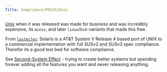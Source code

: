 ```yaml
---
Title: Compliance/POSIX/Unix
---
```


[Unix](https://en.wikipedia.org/wiki/Unix) when it was released was made for business and was incredibly expensive, its `minix`, and later `linux`/`bsd`-variants that made this free.

From [`lastmiles`](https://twitch.tv/lastmiles): Solaris is a AT&T System V Release 4 based port of UNIX to a commercial implementation with full SUSv2 and SUSv3 spec compliance. Therefor its a good test bed for software compliance.

See [Second-System Effect](https://en.wikipedia.org/wiki/Second-system_effect) - trying to create better systems but spending forever adding all the features you want and never releasing anything.
